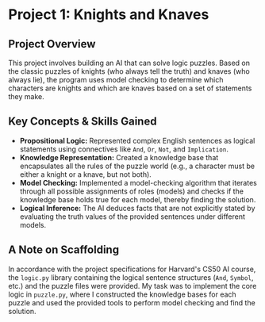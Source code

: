 # Project 1: Knights and Knaves

## Project Overview

This project involves building an AI that can solve logic puzzles. Based on the classic puzzles of knights (who always tell the truth) and knaves (who always lie), the program uses model checking to determine which characters are knights and which are knaves based on a set of statements they make.

## Key Concepts & Skills Gained

-   **Propositional Logic:** Represented complex English sentences as logical statements using connectives like `And`, `Or`, `Not`, and `Implication`.
-   **Knowledge Representation:** Created a knowledge base that encapsulates all the rules of the puzzle world (e.g., a character must be either a knight or a knave, but not both).
-   **Model Checking:** Implemented a model-checking algorithm that iterates through all possible assignments of roles (models) and checks if the knowledge base holds true for each model, thereby finding the solution.
-   **Logical Inference:** The AI deduces facts that are not explicitly stated by evaluating the truth values of the provided sentences under different models.

## A Note on Scaffolding

In accordance with the project specifications for Harvard's CS50 AI course, the `logic.py` library containing the logical sentence structures (`And`, `Symbol`, etc.) and the puzzle files were provided. My task was to implement the core logic in `puzzle.py`, where I constructed the knowledge bases for each puzzle and used the provided tools to perform model checking and find the solution.